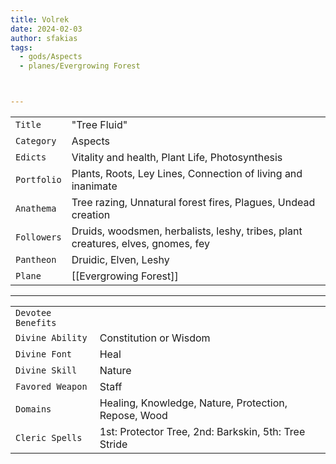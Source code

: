 ```yaml
---
title: Volrek
date: 2024-02-03
author: sfakias
tags:
  - gods/Aspects
  - planes/Evergrowing Forest



---
```

| | |
| --- | --- |
| `Title` | "Tree Fluid" |
| `Category` | Aspects |
| `Edicts` | Vitality and health, Plant Life, Photosynthesis |
| `Portfolio` | Plants, Roots, Ley Lines, Connection of living and inanimate |
| `Anathema` | Tree razing, Unnatural forest fires, Plagues, Undead creation |
| `Followers` | Druids, woodsmen, herbalists, leshy, tribes, plant creatures, elves, gnomes, fey |
| `Pantheon` | Druidic, Elven, Leshy |
| `Plane` | [[Evergrowing Forest]] |

---
| | |
| --- | --- |
| `Devotee Benefits` |
| `Divine Ability` | Constitution or Wisdom |
| `Divine Font` | Heal |
| `Divine Skill` | Nature |
| `Favored Weapon` | Staff |
| `Domains` | Healing, Knowledge, Nature, Protection, Repose, Wood |
| `Cleric Spells` | 1st: Protector Tree, 2nd: Barkskin, 5th: Tree Stride |
